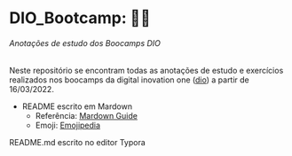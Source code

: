 # DIO_Bootcamp: 👨‍💻
###### Anotações de estudo dos Boocamps DIO

Neste repositório se encontram todas as anotações de estudo e exercícios realizados nos boocamps da digital inovation one ([dio](https://www.dio.me/)) a partir de 16/03/2022.

- README  escrito em Mardown
  - Referência: [Mardown Guide](https://www.markdownguide.org/)
  - Emoji: [Emojipedia](https://www.markdownguide.org/)

README.md escrito no editor Typora







